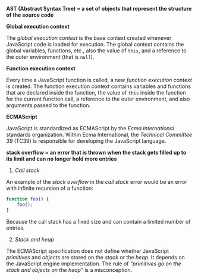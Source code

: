 **AST (Abstract Syntax Tree) =  a set of objects that represent the structure of the source code**

**Global execution context**

The *global execution context* is the base context created whenever JavaScript code is loaded for execution.
The global context contains the global variables, functions, etc., 
also the value of `this`, and a reference to the outer environment (that is `null`).

**Function execution context**

Every time a JavaScript function is called, a new *function execution context* is created.
The function execution context contains variables and functions that are declared inside the function, 
the value of `this` inside the function for the current function call, 
a reference to the outer environment, and also arguments passed to the function.

**ECMAScript**

JavaScript is standardized as ECMAScript by the *Ecma International* standards organization.
Within Ecma International, the *Technical Committee 39* (TC39) is responsible for developing the JavaScript language.

**stack overflow = an error that is thrown when the stack gets filled up to its limit and can no longer hold more entries**

1. *Call stack*

An example of the *stack overflow* in the *call stack* error would be an error with infinite recursion of a function:

```javascript
function foo() {
    foo();
}
```

Because the call stack has a fixed size and can contain a limited number of entries.

2. *Stack and heap*

The ECMAScript specification does not define whether JavaScript *primitives* and *objects* 
are stored on the *stack* or the *heap*. It depends on the JavaScript engine implementation.
The rule of *"primitives go on the stack and objects on the heap"* is a misconception.
